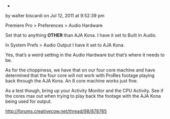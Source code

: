 *  
by walter biscardi on Jul 12, 2011 at 9:52:39 pm</p> 

Premiere Pro > Preferences > Audio Hardware

Set that to anything **OTHER** than AJA Kona. I have it set to Built In Audio.

In System Prefs > Audio Output I have it set to AJA Kona.

Yes, that&#8217;s a weird setting in the Audio Hardware but that&#8217;s where it needs to be.

As for the choppiness, we have that on our four core machine and have determined that the four core will not work with ProRes footage playing back through the AJA Kona. An 8 core machine works just fine.

As a test though, bring up your Activity Monitor and the CPU Activity. See if the cores max out when trying to play back the footage with the AJA Kona being used for output.</em>

<http://forums.creativecow.net/thread/98/878765>